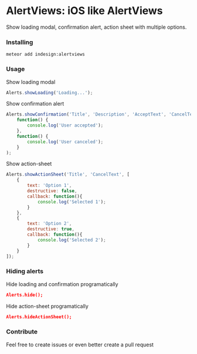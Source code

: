 AlertViews: iOS like AlertViews
===================================

Show loading modal, confirmation alert, action sheet with multiple options.

### Installing
```
meteor add indesign:alertviews
```

### Usage
Show loading modal
```js
Alerts.showLoading('Loading...');
```

Show confirmation alert
```js
Alerts.showConfirmation('Title', 'Description', 'AcceptText', 'CancelText', 
    function() {
        console.log('User accepted');
    },
    function() {
        console.log('User canceled');
    }
);
```

Show action-sheet
```js
Alerts.showActionSheet('Title', 'CancelText', [
    {
        text: 'Option 1',
        destructive: false,
        callback: function(){
            console.log('Selected 1');
        }
    },
    {
        text: 'Option 2',
        destructive: true,
        callback: function(){
            console.log('Selected 2');
        }
    }
]);
```

### Hiding alerts
Hide loading and confirmation programatically
```json
Alerts.hide();
```

Hide action-sheet programatically
```json
Alerts.hideActionSheet();
```

### Contribute
Feel free to create issues or even better create a pull request